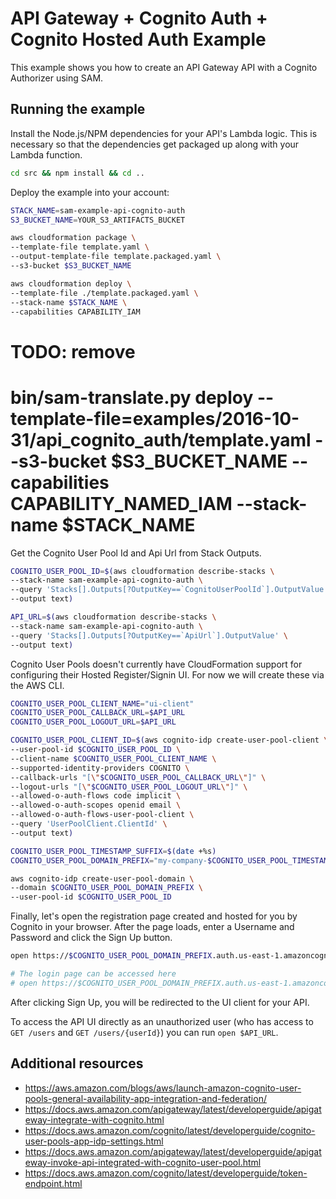 # API Gateway + Cognito Auth + Cognito Hosted Auth Example

This example shows you how to create an API Gateway API with a Cognito Authorizer using SAM.

## Running the example

Install the Node.js/NPM dependencies for your API's Lambda logic. This is necessary so that the dependencies get packaged up along with your Lambda function.

```bash
cd src && npm install && cd ..
```

Deploy the example into your account:

```bash
STACK_NAME=sam-example-api-cognito-auth
S3_BUCKET_NAME=YOUR_S3_ARTIFACTS_BUCKET

aws cloudformation package \
--template-file template.yaml \
--output-template-file template.packaged.yaml \
--s3-bucket $S3_BUCKET_NAME

aws cloudformation deploy \
--template-file ./template.packaged.yaml \
--stack-name $STACK_NAME \
--capabilities CAPABILITY_IAM
```

# TODO: remove
# bin/sam-translate.py deploy --template-file=examples/2016-10-31/api_cognito_auth/template.yaml --s3-bucket $S3_BUCKET_NAME --capabilities CAPABILITY_NAMED_IAM --stack-name $STACK_NAME

Get the Cognito User Pool Id and Api Url from Stack Outputs.

```bash
COGNITO_USER_POOL_ID=$(aws cloudformation describe-stacks \
--stack-name sam-example-api-cognito-auth \
--query 'Stacks[].Outputs[?OutputKey==`CognitoUserPoolId`].OutputValue' \
--output text)

API_URL=$(aws cloudformation describe-stacks \
--stack-name sam-example-api-cognito-auth \
--query 'Stacks[].Outputs[?OutputKey==`ApiUrl`].OutputValue' \
--output text)
```

Cognito User Pools doesn't currently have CloudFormation support for configuring their Hosted Register/Signin UI. For now we will create these via the AWS CLI.

```bash
COGNITO_USER_POOL_CLIENT_NAME="ui-client"
COGNITO_USER_POOL_CALLBACK_URL=$API_URL
COGNITO_USER_POOL_LOGOUT_URL=$API_URL

COGNITO_USER_POOL_CLIENT_ID=$(aws cognito-idp create-user-pool-client \
--user-pool-id $COGNITO_USER_POOL_ID \
--client-name $COGNITO_USER_POOL_CLIENT_NAME \
--supported-identity-providers COGNITO \
--callback-urls "[\"$COGNITO_USER_POOL_CALLBACK_URL\"]" \
--logout-urls "[\"$COGNITO_USER_POOL_LOGOUT_URL\"]" \
--allowed-o-auth-flows code implicit \
--allowed-o-auth-scopes openid email \
--allowed-o-auth-flows-user-pool-client \
--query 'UserPoolClient.ClientId' \
--output text)

COGNITO_USER_POOL_TIMESTAMP_SUFFIX=$(date +%s)
COGNITO_USER_POOL_DOMAIN_PREFIX="my-company-$COGNITO_USER_POOL_TIMESTAMP_SUFFIX"

aws cognito-idp create-user-pool-domain \
--domain $COGNITO_USER_POOL_DOMAIN_PREFIX \
--user-pool-id $COGNITO_USER_POOL_ID
```

Finally, let's open the registration page created and hosted for you by Cognito in your browser. After the page loads, enter a Username and Password and click the Sign Up button.

```bash
open https://$COGNITO_USER_POOL_DOMAIN_PREFIX.auth.us-east-1.amazoncognito.com/signup?response_type=token&client_id=$COGNITO_USER_POOL_CLIENT_ID&redirect_uri=$COGNITO_USER_POOL_CALLBACK_URL

# The login page can be accessed here
# open https://$COGNITO_USER_POOL_DOMAIN_PREFIX.auth.us-east-1.amazoncognito.com/login?response_type=token&client_id=$COGNITO_USER_POOL_CLIENT_ID&redirect_uri=$COGNITO_USER_POOL_CALLBACK_URL
```

After clicking Sign Up, you will be redirected to the UI client for your API.

To access the API UI directly as an unauthorized user (who has access to `GET /users` and `GET /users/{userId}`) you can run `open $API_URL`.

## Additional resources

- https://aws.amazon.com/blogs/aws/launch-amazon-cognito-user-pools-general-availability-app-integration-and-federation/
- https://docs.aws.amazon.com/apigateway/latest/developerguide/apigateway-integrate-with-cognito.html
- https://docs.aws.amazon.com/cognito/latest/developerguide/cognito-user-pools-app-idp-settings.html
- https://docs.aws.amazon.com/apigateway/latest/developerguide/apigateway-invoke-api-integrated-with-cognito-user-pool.html
- https://docs.aws.amazon.com/cognito/latest/developerguide/token-endpoint.html